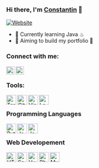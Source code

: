 
[website]:https://constantin-hentgen.fr
### Hi there, I'm [Constantin][website] 👋

[![Website](https://img.shields.io/website?label=constantin-hentgen.fr&style=for-the-badge&url=https%3A%2F%2Fconstantin-hentgen.fr)](https://constantin-hentgen.fr)

- 🌱 Currently learning Java ♨
- 🎯 Aiming to build my portfolio 🤔

### Connect with me:

[linkedin]: https://linkedin.com/in/Constantin-Hentgen
[<img align="left" alt="Constantin-Hentgen | LinkedIn" width="22px" src="https://cdn.jsdelivr.net/npm/simple-icons@v3/icons/linkedin.svg" />][linkedin]

[Discord]: https://discordapp.com/channels/@me/357214102361341967/
[<img align="left" alt="Constantin-Hentgen | Discord" width="22px" src="https://external-content.duckduckgo.com/iu/?u=https%3A%2F%2Fclipartcraft.com%2Fimages%2Fdiscord-logo-transparent-better.png&f=1&nofb=1" />][Discord]


<br />


### Tools:

[<img align="left" alt="Terminal" width="26px" src="https://bit.ly/3mQ1Wwz" />][website]

[<img align="left" alt="Git" width="26px" src="https://bit.ly/3qeNAIh" />][website]

[<img align="left" alt="Visual Studio Code" width="26px" src="https://bit.ly/3o9i0Jt" />][vscode]

[<img align="left" alt="LaTeX" width="26px" src="https://bit.ly/3mQQSzi" />][latex]


<br />


### Programming Languages

[<img align="left" alt="Python" width="26px" src="https://bit.ly/3GY7Q6S" />][pythonProject]

[<img align="left" alt="Java" width="26px" src="https://bit.ly/3mP8H1U" />][website]

[<img align="left" alt="JavaScript" width="26px" src="https://bit.ly/31tlmz8" />][website]


<br />


### Web Developement

[<img align="left" alt="HTML5" width="26px" src="https://bit.ly/3o944im" />][htmlProject]

[<img align="left" alt="Sass" width="26px" src="https://bit.ly/3mSLtb7" />][htmlProject]

[<img align="left" alt="VueJS" width="26px" src="https://bit.ly/304Tnp2" />][vueJS]

[<img align="left" alt="Php" width="26px" src="https://bit.ly/3wmGfaP" />][phpProject]

[<img align="left" alt="MySQL" width="26px" src="https://bit.ly/3EQrJem" />][website]


[pythonProject]: https://github.com/Constantin-Hentgen/Text-Parser
[vscode]:https://vscode.dev/
[latex]:https://www.latex-project.org/get/
[htmlProject]:https://github.com/Constantin-Hentgen/TouYoube
[vueJS]:https://vuejs.org/
[phpProject]:https://github.com/Constantin-Hentgen/PHP-Experiment
